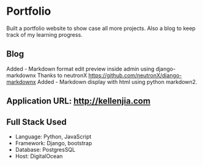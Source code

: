 # Portfolio
Built a portfolio website to show case all more projects. 
Also a blog to keep track of my learning progress. 

## Blog
Added - Markdown format edit preview inside admin using django-markdownx
Thanks to neutronX
https://github.com/neutronX/django-markdownx
Added - Markdown display with html using python markdown2. 

## Application URL: http://kellenjia.com

## Full Stack Used
- Language:  Python, JavaScript
- Framework: Django, bootstrap
- Database: PostgresSQL
- Host: DigitalOcean

